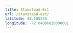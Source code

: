 ```yaml
---
title: Stanstead-Est
url: /stanstead-est/
latitude: 45.108535
longitude: -72.04886020000001
---
```

